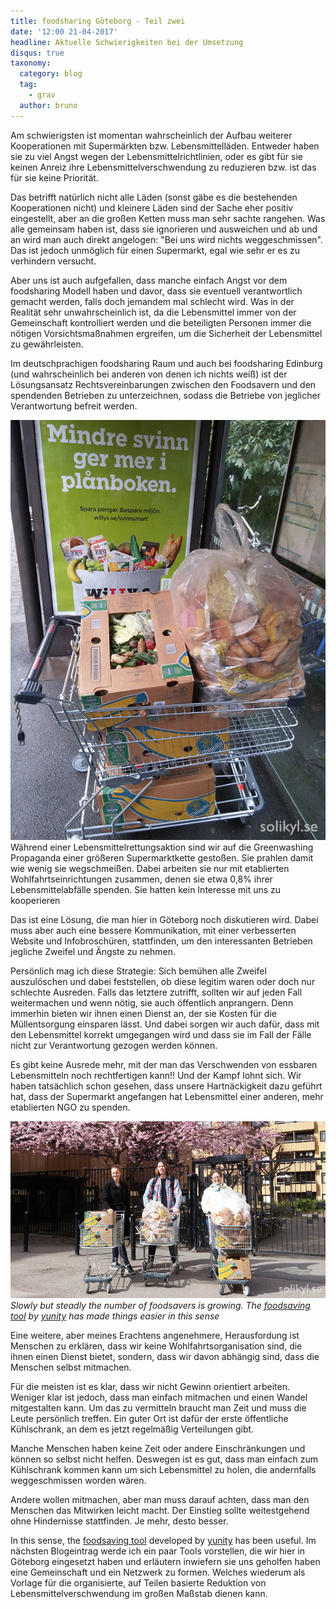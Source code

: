 ```yaml
---
title: foodsharing Göteborg - Teil zwei
date: '12:00 21-04-2017'
headline: Aktuelle Schwierigkeiten bei der Umsetzung
disqus: true
taxonomy:
  category: blog
  tag:
    - grav
  author: bruno
---
```


Am schwierigsten ist momentan wahrscheinlich der Aufbau weiterer Kooperationen mit Supermärkten bzw. Lebensmittelläden. Entweder haben sie zu viel Angst wegen der Lebensmittelrichtlinien, oder es gibt für sie keinen Anreiz ihre Lebensmittelverschwendung zu reduzieren bzw. ist das für sie keine Priorität.

Das betrifft natürlich nicht alle Läden (sonst gäbe es die bestehenden Kooperationen nicht) und kleinere Läden sind der Sache eher positiv eingestellt, aber an die großen Ketten muss man sehr sachte rangehen. Was alle gemeinsam haben ist, dass sie ignorieren und ausweichen und ab und an wird man auch direkt angelogen: "Bei uns wird nichts weggeschmissen". Das ist jedoch unmöglich für einen Supermarkt, egal wie sehr er es zu verhindern versucht.

Aber uns ist auch aufgefallen, dass manche einfach Angst vor dem foodsharing Modell haben und davor, dass sie eventuell verantwortlich gemacht werden, falls doch jemandem mal schlecht wird. Was in der Realität sehr unwahrscheinlich ist, da die Lebensmittel immer von der Gemeinschaft kontrolliert werden und die beteiligten Personen immer die nötigen Vorsichtsmaßnahmen ergreifen, um die Sicherheit der Lebensmittel zu gewährleisten.

Im deutschprachigen foodsharing Raum und auch bei foodsharing Edinburg (und wahrscheinlich bei anderen von denen ich nichts weiß) ist der Lösungsansatz Rechtsvereinbarungen zwischen den Foodsavern und den spendenden Betrieben zu unterzeichnen, sodass die Betriebe von jeglicher Verantwortung befreit werden.

![](greenwashwillys.jpg) Während einer Lebensmittelrettungsaktion sind wir auf die Greenwashing Propaganda einer größeren Supermarktkette gestoßen. Sie prahlen damit wie wenig sie wegschmeißen. Dabei arbeiten sie nur mit etablierten Wohlfahrtseinrichtungen zusammen, denen sie etwa 0,8% ihrer Lebensmittelabfälle spenden. Sie hatten kein Interesse mit uns zu kooperieren

Das ist eine Lösung, die man hier in Göteborg noch diskutieren wird. Dabei muss aber auch eine bessere Kommunikation, mit einer verbesserten Website und Infobroschüren, stattfinden, um den interessanten Betrieben jegliche Zweifel und Ängste zu nehmen.

Persönlich mag ich diese Strategie: Sich bemühen alle Zweifel auszulöschen und dabei feststellen, ob diese legitim waren oder doch nur schlechte Ausreden. Falls das letztere zutrifft, sollten wir auf jeden Fall weitermachen und wenn nötig, sie auch öffentlich anprangern. Denn immerhin bieten wir ihnen einen Dienst an, der sie Kosten für die Müllentsorgung einsparen lässt. Und dabei sorgen wir auch dafür, dass mit den Lebensmittel korrekt umgegangen wird und dass sie im Fall der Fälle nicht zur Verantwortung gezogen werden können.

Es gibt keine Ausrede mehr, mit der man das Verschwenden von essbaren Lebensmitteln noch rechtfertigen kann!! Und der Kampf lohnt sich. Wir haben tatsächlich schon gesehen, dass unsere Hartnäckigkeit dazu geführt hat, dass der Supermarkt angefangen hat Lebensmittel einer anderen, mehr etablierten NGO zu spenden.

![](nyamatraddare.jpg) *Slowly but steadly the number of foodsavers is growing. The [foodsaving tool](https://foodsaving.world) by [yunity](https://yunity.org) has made things easier in this sense*

Eine weitere, aber meines Erachtens angenehmere, Herausfordung ist Menschen zu erklären, dass wir keine Wohlfahrtsorganisation sind, die ihnen einen Dienst bietet, sondern, dass wir davon abhängig sind, dass die Menschen selbst mitmachen.

Für die meisten ist es klar, dass wir nicht Gewinn orientiert arbeiten. Weniger klar ist jedoch, dass man einfach mitmachen und einen Wandel mitgestalten kann. Um das zu vermitteln braucht man Zeit und muss die Leute persönlich treffen. Ein guter Ort ist dafür der erste öffentliche Kühlschrank, an dem es jetzt regelmäßig Verteilungen gibt.

Manche Menschen haben keine Zeit oder andere Einschränkungen und können so selbst nicht helfen. Deswegen ist es gut, dass man einfach zum Kühlschrank kommen kann um sich Lebensmittel zu holen, die andernfalls weggeschmissen worden wären.

Andere wollen mitmachen, aber man muss darauf achten, dass man den Menschen das Mitwirken leicht macht. Der Einstieg sollte weitestgehend ohne Hindernisse stattfinden. Je mehr, desto besser.

In this sense, the [foodsaving tool](https://foodsaving.world) developed by [yunity](https://yunity.org) has been useful. Im nächsten Blogeintrag werde ich ein paar Tools vorstellen, die wir hier in Göteborg eingesetzt haben und erläutern inwiefern sie uns geholfen haben eine Gemeinschaft und ein Netzwerk zu formen. Welches wiederum als Vorlage für die organisierte, auf Teilen basierte Reduktion von Lebensmittelverschwendung im großen Maßstab dienen kann.